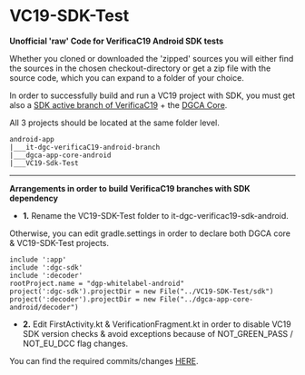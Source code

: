# VC19-SDK-Test

**Unofficial 'raw' Code for VerificaC19 Android SDK tests**

Whether you cloned or downloaded the 'zipped' sources you will either find the sources in the chosen checkout-directory or get a zip file with the source code, which you can expand to a folder of your choice.

In order to successfully build and run a VC19 project with SDK, you must get also a [SDK active branch of VerificaC19](https://github.com/ministero-salute/it-dgc-verificaC19-android/branches/active) + the [DGCA Core](https://github.com/eu-digital-green-certificates/dgca-app-core-android). 

All 3 projects should be located at the same folder level. 

```
android-app
|___it-dgc-verificaC19-android-branch
|___dgca-app-core-android
|___VC19-Sdk-Test
```

---------------------------------------------

**Arrangements in order to build VerificaC19 branches with SDK dependency**

- **1.** Rename the VC19-SDK-Test folder to it-dgc-verificac19-sdk-android. 

Otherwise, you can edit gradle.settings in order to declare both DGCA core & VC19-SDK-Test projects.

```
include ':app'
include ':dgc-sdk'
include ':decoder'
rootProject.name = "dgp-whitelabel-android"
project(':dgc-sdk').projectDir = new File("../VC19-SDK-Test/sdk")
project(':decoder').projectDir = new File("../dgca-app-core-android/decoder") 
```

- **2.** Edit FirstActivity.kt & VerificationFragment.kt in order to disable VC19 SDK version checks & avoid exceptions because of NOT_GREEN_PASS / NOT_EU_DCC flag changes.

You can find the required commits/changes [HERE](https://github.com/VC19bkp/it-dgc-verificaC19-android-SDKtest/commit/1c09aa810212afad1972bfe7a4c87af1369330a2).

